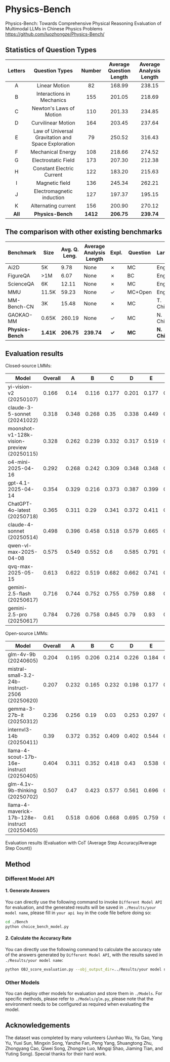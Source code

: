 # Physics-Bench

Physics-Bench: Towards Comprehensive Physical Reasoning Evaluation of Multimodal LLMs in Chinese Physics Problems
https://github.com/luozhongze/Physics-Bench/

## Statistics of Question Types

| Letters     | Question Types              | Number     | Average Question Length     | Average Analysis Length     |
| :-----: | :----------------: | :-----: | :-----: | :-----: |
| A       | Linear Motion      | 82       | 168.99       | 238.15       |
| B       | Interactions in Mechanics   | 155       | 201.05       | 218.69       |
| C       | Newton's Laws of Motion   | 110       | 201.33       | 234.85       |
| D       | Curvilinear Motion   | 164       | 203.45       | 237.64       |
| E       | Law of Universal Gravitation and Space Exploration   | 79       | 250.52       | 316.43       |
| F       | Mechanical Energy   | 108       | 218.66       | 274.52       |
| G       | Electrostatic Field   | 173       | 207.30       | 212.38       |
| H       | Constant Electric Current   | 122       | 183.20       | 215.63       |
| I       | Magnetic field   | 136       | 245.34       | 262.21       |
| J       | Electromagnetic induction   | 127       | 197.37       | 195.15       |
| K       | Alternating current   | 156       | 200.90       | 270.12       |
| **All**       | **Physics-Bench**   | **1412**       | **206.75**       | **239.74**       |

## The comparison with other existing benchmarks

| Benchmark       | Size   | Avg. Q. Leng. | Average Analysis Length     | Expl. | Question     | Lang.  |
| --------------- | ------ | ------------- | ------------- | ----- | ------------ | ------ |
| Ai2D            | 5K     | 9.78          | None | ✗     | MC           | Eng.   |
| FigureQA        | >1M    | 6.07          | None | ✗     | BC           | Eng.   |
| ScienceQA       | 6K     | 12.11         | None | ✗     | MC           | Eng.   |
| MMU             | 11.5K  | 59.23         | None | ✓     | MC+Open      | Eng.   |
| MM-Bench-CN     | 3K     | 15.48         | None | ✗     | MC           | T. Chi |
| GAOKAO-MM       | 0.65K  | 260.19        | None | ✓     | MC           | N. Chi |
| **Physics-Bench**      | **1.41K**  | **206.75**        | **239.74** | **✓**     | **MC**           | **N. Chi** |

## Evaluation results

Closed-source LMMs:

| Model             | Overall   | A     | B     | C     | D     | E     | F     | G     | H     | I     | J     | K     |
| --------------------------- | ----- | ----- | ----- | ----- | ----- | ----- | ----- | ----- | ----- | ----- | ----- | ----- |
| yi-vision-v2 (20250107) | 0.166 | 0.14 | 0.116 | 0.177 | 0.201 | 0.177 | 0.204 | 0.116  | 0.238 | 0.202 | 0.177  | 0.115 |
| claude-3-5-sonnet (20241022) | 0.318 | 0.348 | 0.268 | 0.35 | 0.338 | 0.449 | 0.37 | 0.249  | 0.389 | 0.283 | 0.291  | 0.276 |
| moonshot-v1-128k-vision-preview (20250115) | 0.328 | 0.262 | 0.239 | 0.332 | 0.317 | 0.519 | 0.421 | 0.28  | 0.393 | 0.294 | 0.295  | 0.353 |
| o4-mini-2025-04-16  | 0.292 | 0.268 | 0.242 | 0.309 | 0.348 | 0.348 | 0.292 | 0.199  | 0.361 | 0.324 | 0.276  | 0.288 |
| gpt-4.1-2025-04-14  | 0.354 | 0.329 | 0.216 | 0.373 | 0.387 | 0.399 | 0.398 | 0.361  | 0.447 | 0.335 | 0.358  | 0.34 |
| ChatGPT-4o-latest (20250718)  | 0.365 | 0.311 | 0.29 | 0.341 | 0.372 | 0.411 | 0.403 | 0.353  | 0.463 | 0.404 | 0.331  | 0.362 |
| claude-4-sonnet (20250514) | 0.498 | 0.396 | 0.458 | 0.518 | 0.579 | 0.665 | 0.556 | 0.416  | 0.525 | 0.412 | 0.48  | 0.529 |
| qwen-vl-max-2025-04-08      | 0.575 | 0.549 | 0.552 | 0.6 | 0.585 | 0.791 | 0.667 | 0.462  | 0.561 | 0.5 | 0.555  | 0.628 |
| qvq-max-2025-05-15      | 0.613 | 0.622 | 0.519 | 0.682 | 0.662 | 0.741 | 0.699 | 0.529  | 0.656 | 0.533 | 0.622  | 0.599 |
| gemini-2.5-flash (20250617) | 0.716 | 0.744 | 0.752 | 0.755 | 0.759 | 0.88 | 0.824 | 0.72  | 0.73 | 0.566 | 0.591  | 0.651 |
| gemini-2.5-pro (20250617) | 0.784 | 0.726 | 0.758 | 0.845 | 0.79 | 0.93 | 0.926 | 0.818  | 0.758 | 0.706 | 0.736  | 0.712 |

Open-source LMMs:

| Model             | Overall   | A     | B     | C     | D     | E     | F     | G     | H     | I     | J     | K     |
| --------------------------- | ----- | ----- | ----- | ----- | ----- | ----- | ----- | ----- | ----- | ----- | ----- | ----- |
| glm-4v-9b (20240605) | 0.204 | 0.195 | 0.206 | 0.214 | 0.226 | 0.184 | 0.213 | 0.199  | 0.193 | 0.176 | 0.256  | 0.173 |
| mistral-small-3.2-24b-instruct-2506 (20250620) | 0.207 | 0.232 | 0.165 | 0.232 | 0.198 | 0.177 | 0.199 | 0.173  | 0.324 | 0.217 | 0.169  | 0.218 |
| gemma-3-27b-it  (20250312) | 0.236 | 0.256 | 0.19 | 0.03 | 0.253 | 0.297 | 0.301 | 0.165  | 0.242 | 0.279 | 0.173  | 0.218 |
| internvl3-14b (20250411) | 0.39 | 0.372 | 0.352 | 0.409 | 0.402 | 0.544 | 0.458 | 0.303  | 0.48 | 0.357 | 0.335  | 0.385 |
| llama-4-scout-17b-16e-instruct (20250405)  | 0.404 | 0.311 | 0.352 | 0.418 | 0.43 | 0.538 | 0.519 | 0.364  | 0.426 | 0.364 | 0.335  | 0.439 |
| glm-4.1v-9b-thinking (20250702)  | 0.507 | 0.47 | 0.423 | 0.577 | 0.561 | 0.696 | 0.597 | 0.512  | 0.578 | 0.357 | 0.37  | 0.532 |
| llama-4-maverick-17b-128e-instruct (20250405) | 0.61 | 0.518 | 0.606 | 0.668 | 0.695 | 0.759 | 0.718 | 0.506  | 0.566 | 0.478 | 0.618  | 0.641 |

Evaluation results (Evaluation with CoT (Average Step Accuracy/Average Step Count))


## Method

### Different Model API

#### 1. Generate Answers

You can directly use the following command to invoke `Different Model API` for evaluation, and the generated results will be saved in `./Results/your model name`, please fill in `your api key` in the code file before doing so:

```bash
cd ./Bench
python choice_bench_model.py
```

#### 2. Calculate the Accuracy Rate

You can directly use the following command to calculate the accuracy rate of the answers generated by `Different Model API`, with the results saved in `./Results/your model name`:

```bash
python OBJ_score_evaluation.py --obj_output_dir=../Results/your model name
```

### Other Models

You can deploy other models for evaluation and store them in `./Models`. For specific methods, please refer to `./Models/glm.py`, please note that the environment needs to be configured as required when evaluating the model.

## Acknowledgements

The dataset was completed by many volunteers (Junhao Wu, Ya Gao, Yang Yu, Yuxi Sun, Mingxin Song, Yanzhe Fan, Peng Yang, Shuangtong Zhu, Zhongyang Cao, Qiwei Song, Zhongze Luo, Mingqi Shao, Jiaming Tian, and Yuting Song). Special thanks for their hard work.

